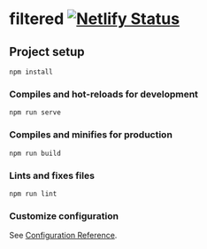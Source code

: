 # filtered [![Netlify Status](https://api.netlify.com/api/v1/badges/df5063f1-11dc-4549-8a99-c77faf39559b/deploy-status)](https://app.netlify.com/sites/dempnews/deploys) 

## Project setup
```
npm install
```

### Compiles and hot-reloads for development
```
npm run serve
```

### Compiles and minifies for production
```
npm run build
```

### Lints and fixes files
```
npm run lint
```

### Customize configuration
See [Configuration Reference](https://cli.vuejs.org/config/).

